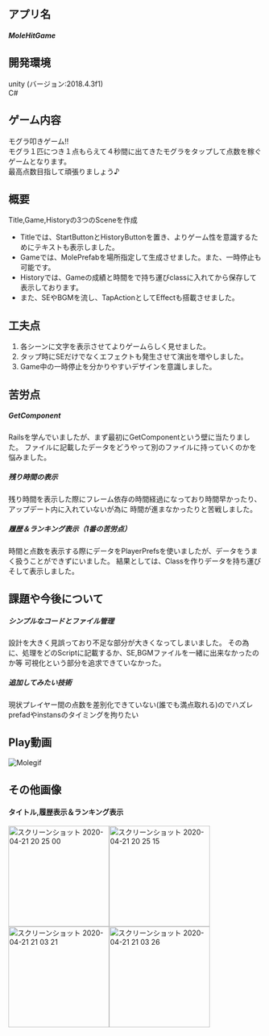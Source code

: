 ## アプリ名
##### MoleHitGame

## 開発環境
unity (バージョン:2018.4.3f1)  
C#

## ゲーム内容
モグラ叩きゲーム!!  
モグラ１匹につき１点もらえて４秒間に出てきたモグラをタップして点数を稼ぐゲームとなります。  
最高点数目指して頑張りましょう♪

## 概要
Title,Game,Historyの3つのSceneを作成
- Titleでは、StartButtonとHistoryButtonを置き、よりゲーム性を意識するためにテキストも表示しました。
- Gameでは、MolePrefabを場所指定して生成させました。また、一時停止も可能です。
- Historyでは、Gameの成績と時間をで持ち運びclassに入れてから保存して表示しております。
- また、SEやBGMを流し、TapActionとしてEffectも搭載させました。

## 工夫点
1. 各シーンに文字を表示させてよりゲームらしく見せました。
1. タップ時にSEだけでなくエフェクトも発生させて演出を増やしました。
1. Game中の一時停止を分かりやすいデザインを意識しました。

## 苦労点
##### GetComponent
Railsを学んでいましたが、まず最初にGetComponentという壁に当たりました。
ファイルに記載したデータをどうやって別のファイルに持っていくのかを悩みました。

##### 残り時間の表示
残り時間を表示した際にフレーム依存の時間経過になっており時間早かったり、アップデート内に入れていないが為に
時間が進まなかったりと苦戦しました。

##### 履歴＆ランキング表示（1番の苦労点）
時間と点数を表示する際にデータをPlayerPrefsを使いましたが、データをうまく扱うことができずにいました。
結果としては、Classを作りデータを持ち運びそして表示しました。

## 課題や今後について
##### シンプルなコードとファイル管理
設計を大きく見誤っており不足な部分が大きくなってしまいました。
その為に、処理をどのScriptに記載するか、SE,BGMファイルを一緒に出来なかったのか等
可視化という部分を追求できていなかった。
##### 追加してみたい技術
現状プレイヤー間の点数を差別化できていない(誰でも満点取れる)のでハズレprefadやinstansのタイミングを拘りたい

## Play動画
![Molegif](https://user-images.githubusercontent.com/56381794/79887796-6a9d1000-8436-11ea-9a2d-1544a9a83389.gif)

## その他画像
#### タイトル,履歴表示＆ランキング表示

<img width="200" height="200" alt="スクリーンショット 2020-04-21 20 25 00" src="https://user-images.githubusercontent.com/56381794/79883203-97e5c000-842e-11ea-9445-a5bdc8f2a08e.png"><img width="200" height="200" alt="スクリーンショット 2020-04-21 20 25 15" src="https://user-images.githubusercontent.com/56381794/79962266-cdd48400-84c2-11ea-88c7-6e37ad4d986f.png"><img width="200" height="200" alt="スクリーンショット 2020-04-21 21 03 21" src="https://user-images.githubusercontent.com/56381794/79883509-f612a300-842e-11ea-9f98-54d6b85d65b3.png"><img width="200" height="200" alt="スクリーンショット 2020-04-21 21 03 26" src="https://user-images.githubusercontent.com/56381794/79883519-f9a62a00-842e-11ea-9d1b-bfb5f75297ba.png">
